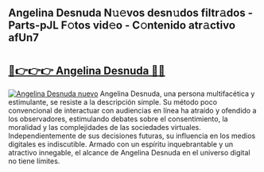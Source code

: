 ## Angelina Desnuda N𝚞𝚎vos desn𝚞dos filtr𝚊dos - Parts-pJL F𝚘tos vid𝚎o - C𝚘ntenido atr𝚊ctivo afUn7

# <h2><a href="http://mbctzq0.tromn.icu/?c=Angelina+Desnuda">🔗👉👉👉 Angelina Desnuda 🔗🔗</a></h2>

[![Angelina Desnuda nuevo](https://i.imgur.com/pEAQMta.gif)](http://mbctzq0.tromn.icu/?c=Angelina+Desnuda)
Angelina Desnuda, una persona multifacética y estimulante, se resiste a la descripción simple. Su método poco convencional de interactuar con audiencias en línea ha atraído y ofendido a los observadores, estimulando debates sobre el consentimiento, la moralidad y las complejidades de las sociedades virtuales. Independientemente de sus decisiones futuras, su influencia en los medios digitales es indiscutible. Armado con un espíritu inquebrantable y un atractivo innegable, el alcance de Angelina Desnuda en el universo digital no tiene límites.

